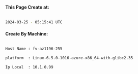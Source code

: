 
   
#### This Page Create at:

```bash

2024-03-25 - 05:15:41 UTC

```

#### Create By Machine:

```bash

Host Name : fv-az1196-255

platform  : Linux-6.5.0-1016-azure-x86_64-with-glibc2.35

Ip Local  : 10.1.0.99

```

